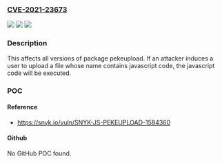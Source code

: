 ### [CVE-2021-23673](https://cve.mitre.org/cgi-bin/cvename.cgi?name=CVE-2021-23673)
![](https://img.shields.io/static/v1?label=Product&message=pekeupload&color=blue)
![](https://img.shields.io/static/v1?label=Version&message=%3E%3D%200%20&color=brighgreen)
![](https://img.shields.io/static/v1?label=Vulnerability&message=Cross-site%20Scripting%20(XSS)&color=brighgreen)

### Description

This affects all versions of package pekeupload. If an attacker induces a user to upload a file whose name contains javascript code, the javascript code will be executed.

### POC

#### Reference
- https://snyk.io/vuln/SNYK-JS-PEKEUPLOAD-1584360

#### Github
No GitHub POC found.

